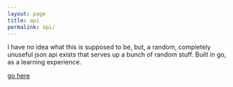 ```yaml
---
layout: page
title: api
permalink: api/
---
```


I have no idea what this is supposed to be, but, a random, completely unuseful json api exists 
that serves up a bunch of random stuff. Built in go, as a learning experience.

[go here](http://home.mmay.rocks/)
